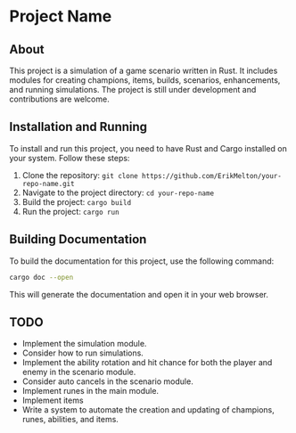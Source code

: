 # Project Name

## About

This project is a simulation of a game scenario written in Rust. It includes modules for creating champions, items, 
builds, scenarios, enhancements, and running simulations. The project is still under development and contributions are
welcome.

## Installation and Running

To install and run this project, you need to have Rust and Cargo installed on your system. Follow these steps:

1. Clone the repository: `git clone https://github.com/ErikMelton/your-repo-name.git`
2. Navigate to the project directory: `cd your-repo-name`
3. Build the project: `cargo build`
4. Run the project: `cargo run`

## Building Documentation

To build the documentation for this project, use the following command:

```bash
cargo doc --open
```

This will generate the documentation and open it in your web browser.

## TODO
 
- Implement the simulation module.
- Consider how to run simulations.
- Implement the ability rotation and hit chance for both the player and enemy in the scenario module.
- Consider auto cancels in the scenario module.
- Implement runes in the main module.
- Implement items
- Write a system to automate the creation and updating of champions, runes, abilities, and items.